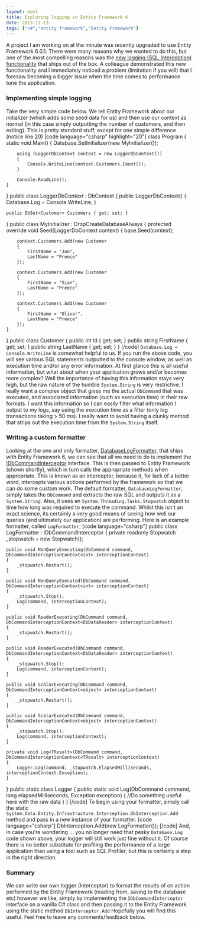 ```yaml
---
layout: post
title: Exploring logging in Entity Framework 6
date: 2013-11-13
tags: ["c#","entity framework","Entity Framework"]
---
```


A project I am working on at the minute was recently upgraded to use Entity Framework 6.0.1\.  There were many reasons why we wanted to do this, but one of the most compelling reasons was the [new logging (SQL Interception) functionality](http://entityframework.codeplex.com/wikipage?title=Interception "Entity Framework 6 SQL Interception") that ships out of the box. A colleague demonstrated this new functionality and I immediately noticed a problem (limitation if you will) that I foresaw becoming a bigger issue when the time comes to performance tune the application.

### **Implementing simple logging**

Take the very simple code below. We tell Entity Framework about our initializer (which adds some seed data for us) and then use our context as normal (in this case simply outputting the number of customers, and then exiting). This is pretty standard stuff, except for one simple difference (notice line 20) [code language="csharp" highlight="20"] class Program { static void Main() { Database.SetInitializer(new MyInitializer());

        using (LoggerDbContext context = new LoggerDbContext())
        {
            Console.WriteLine(context.Customers.Count());
        }

        Console.ReadLine();
    }

} public class LoggerDbContext : DbContext { public LoggerDbContext() { Database.Log = Console.WriteLine; }

    public DbSet<Customer> Customers { get; set; }

} public class MyInitializer : DropCreateDatabaseAlways<LoggerDbContext> { protected override void Seed(LoggerDbContext context) { base.Seed(context);

        context.Customers.Add(new Customer
        {
            FirstName = "Jon",
            LastName = "Preece"
        });

        context.Customers.Add(new Customer
        {
            FirstName = "Sian",
            LastName = "Preece"
        });

        context.Customers.Add(new Customer
        {
            FirstName = "Oliver",
            LastName = "Preece"
        });
    }

} public class Customer { public int Id { get; set; } public string FirstName { get; set; } public string LastName { get; set; } } [/code] `Database.Log = Console.WriteLine` is somewhat helpful to us. If you run the above code, you will see various SQL statements outputted to the console window, as well as execution time and/or any error information. At first glance this is all useful information, but what about when your application grows and/or becomes more complex? Well the importance of having this information stays very high, but the raw nature of the humble `System.String` is very restrictive. I really want a complex object that gives me the actual `DbCommand` that was executed, and associated information (such as execution time) in their raw formats. I want this information so I can easily filter what information I output to my logs, say using the execution time as a filter (only log transactions taking > 50 ms). I really want to avoid having a clunky method that strips out the execution time from the `System.String` itself.

### **Writing a custom formatter**

Looking at the one and only formatter, [DatabaseLogFormatter](http://entityframework.codeplex.com/SourceControl/latest#src/EntityFramework/Infrastructure/Interception/DatabaseLogFormatter.cs), that ships with Entity Framework 6, we can see that all we need to do is implement the [IDbCommandInterceptor](http://entityframework.codeplex.com/SourceControl/latest#src/EntityFramework/Infrastructure/Interception/IDbCommandInterceptor.cs) interface. This is then passed to Entity Framework (shown shortly), which in turn calls the appropriate methods when appropriate. This is known as an interceptor, because it, for lack of a better word, intercepts various actions performed by the framework so that we can do some custom work. The default formatter, `DatabaseLogFormatter`, simply takes the `DbCommand` and extracts the raw SQL and outputs it as a `System.String`. Also, it uses an `System.Threading.Tasks.Stopwatch` object to time how long was required to execute the command. Whilst this isn't an exact science, its certainly a very good means of seeing how well our queries (and ultimately our application) are performing. Here is an example formatter, called `LogFormatter`; [code language="csharp"] public class LogFormatter : IDbCommandInterceptor { private readonly Stopwatch _stopwatch = new Stopwatch();

    public void NonQueryExecuting(DbCommand command, DbCommandInterceptionContext<int> interceptionContext)
    {
        _stopwatch.Restart();
    }

    public void NonQueryExecuted(DbCommand command, DbCommandInterceptionContext<int> interceptionContext)
    {
        _stopwatch.Stop();
        Log(command, interceptionContext);
    }

    public void ReaderExecuting(DbCommand command, DbCommandInterceptionContext<DbDataReader> interceptionContext)
    {
        _stopwatch.Restart();
    }

    public void ReaderExecuted(DbCommand command, DbCommandInterceptionContext<DbDataReader> interceptionContext)
    {
        _stopwatch.Stop();
        Log(command, interceptionContext);
    }

    public void ScalarExecuting(DbCommand command, DbCommandInterceptionContext<object> interceptionContext)
    {
        _stopwatch.Restart();
    }

    public void ScalarExecuted(DbCommand command, DbCommandInterceptionContext<object> interceptionContext)
    {
        _stopwatch.Stop();
        Log(command, interceptionContext);
    }

    private void Log<TResult>(DbCommand command, DbCommandInterceptionContext<TResult> interceptionContext)
    {
        Logger.Log(command, _stopwatch.ElapsedMilliseconds, interceptionContext.Exception);
    }

} public static class Logger { public static void Log(DbCommand command, long elapsedMilliseconds, Exception exception) { //Do something useful here with the raw data } } [/code] To begin using your formatter, simply call the static `System.Data.Entity.Infrastructure.Interception.DbInterception.Add` method and pass in a new instance of your formatter. [code language="csharp"] DbInterception.Add(new LogFormatter()); [/code] And, in case you're wondering ... you no longer need that pesky `Database.Log` code shown above, your logger will still work just fine without it. Of course there is no better substitute for profiling the performance of a large application than using a tool such as SQL Profiler, but this is certainly a step in the right direction.

### **Summary**

We can write our own logger (Interceptor) to format the results of on action performed by the Entity Framework (reading from, saving to the database etc) however we like, simply by implementing the `IDbCommandInterceptor` interface on a vanilla C# class and then passing it to the Entity Framework using the static method `DbInterceptor.Add` Hopefully you will find this useful. Feel free to leave any comments/feedback below.